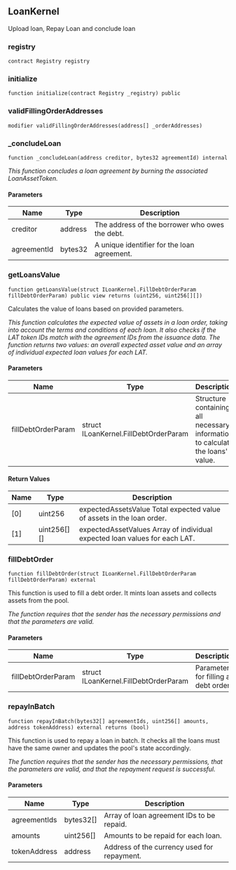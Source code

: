 ## LoanKernel

Upload loan, Repay Loan and conclude loan

### registry

```solidity
contract Registry registry
```

### initialize

```solidity
function initialize(contract Registry _registry) public
```

### validFillingOrderAddresses

```solidity
modifier validFillingOrderAddresses(address[] _orderAddresses)
```

### \_concludeLoan

```solidity
function _concludeLoan(address creditor, bytes32 agreementId) internal
```

_This function concludes a loan agreement by burning the associated LoanAssetToken._

#### Parameters

| Name        | Type    | Description                                    |
| ----------- | ------- | ---------------------------------------------- |
| creditor    | address | The address of the borrower who owes the debt. |
| agreementId | bytes32 | A unique identifier for the loan agreement.    |

### getLoansValue

```solidity
function getLoansValue(struct ILoanKernel.FillDebtOrderParam fillDebtOrderParam) public view returns (uint256, uint256[][])
```

Calculates the value of loans based on provided parameters.

_This function calculates the expected value of assets in a loan order, taking into account the terms and conditions of each loan.
It also checks if the LAT token IDs match with the agreement IDs from the issuance data.
The function returns two values: an overall expected asset value and an array of individual expected loan values for each LAT._

#### Parameters

| Name               | Type                                  | Description                                                                   |
| ------------------ | ------------------------------------- | ----------------------------------------------------------------------------- |
| fillDebtOrderParam | struct ILoanKernel.FillDebtOrderParam | Structure containing all necessary information to calculate the loans' value. |

#### Return Values

| Name | Type        | Description                                                                |
| ---- | ----------- | -------------------------------------------------------------------------- |
| [0]  | uint256     | expectedAssetsValue Total expected value of assets in the loan order.      |
| [1]  | uint256[][] | expectedAssetValues Array of individual expected loan values for each LAT. |

### fillDebtOrder

```solidity
function fillDebtOrder(struct ILoanKernel.FillDebtOrderParam fillDebtOrderParam) external
```

This function is used to fill a debt order. It mints loan assets and collects assets from the pool.

_The function requires that the sender has the necessary permissions and that the parameters are valid._

#### Parameters

| Name               | Type                                  | Description                          |
| ------------------ | ------------------------------------- | ------------------------------------ |
| fillDebtOrderParam | struct ILoanKernel.FillDebtOrderParam | Parameters for filling a debt order. |

### repayInBatch

```solidity
function repayInBatch(bytes32[] agreementIds, uint256[] amounts, address tokenAddress) external returns (bool)
```

This function is used to repay a loan in batch. It checks all the loans must have the same owner and updates the pool's state accordingly.

_The function requires that the sender has the necessary permissions, that the parameters are valid, and that the repayment request is successful._

#### Parameters

| Name         | Type      | Description                                 |
| ------------ | --------- | ------------------------------------------- |
| agreementIds | bytes32[] | Array of loan agreement IDs to be repaid.   |
| amounts      | uint256[] | Amounts to be repaid for each loan.         |
| tokenAddress | address   | Address of the currency used for repayment. |
